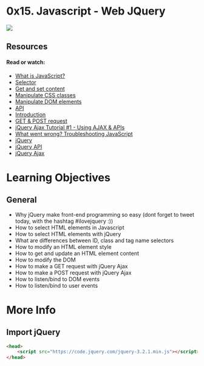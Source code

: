 # 0x15. Javascript - Web JQuery

![](https://cdn0.scrvt.com/scrival/f12614ef3f2b8cd8/1511c0b9ee15/v/5c075ca353a3/19-DOM-Filtering-with-jQuery.jpg)

## Resources
#### Read or watch:

* [What is JavaScript?](https://developer.mozilla.org/en-US/docs/Learn/JavaScript/First_steps/What_is_JavaScript)
* [Selector](https://jquery-tutorial.net/selectors/using-elements-ids-and-classes/)
* [Get and set content](https://jquery-tutorial.net/dom-manipulation/getting-and-setting-content/)
* [Manipulate CSS classes](https://jquery-tutorial.net/dom-manipulation/getting-and-setting-css-classes/)
* [Manipulate DOM elements](https://jquery-tutorial.net/dom-manipulation/the-append-and-prepend-methods/)
* [API](https://oscarotero.com/jquery/)
* [Introduction](https://jquery-tutorial.net/ajax/introduction/)
* [GET & POST request](https://jquery-tutorial.net/ajax/the-get-and-post-methods/)
* [jQuery Ajax Tutorial #1 - Using AJAX & APIs](https://www.youtube.com/watch?v=fEYx8dQr_cQ)
* [What went wrong? Troubleshooting JavaScript](https://developer.mozilla.org/en-US/docs/Learn/JavaScript/First_steps/What_went_wrong)
* [jQuery](https://jquery.com/)
* [jQuery API](https://api.jquery.com/)
* [jQuery Ajax](https://learn.jquery.com/ajax/)

# Learning Objectives

## General
* Why jQuery make front-end programming so easy (dont forget to tweet today, with the hashtag #ilovejquery :))
* How to select HTML elements in Javascript
* How to select HTML elements with jQuery
* What are differences between ID, class and tag name selectors
* How to modify an HTML element style
* How to get and update an HTML element content
* How to modify the DOM
* How to make a GET request with jQuery Ajax
* How to make a POST request with jQuery Ajax
* How to listen/bind to DOM events
* How to listen/bind to user events

# More Info
## Import jQuery

```HTML
<head>
    <script src="https://code.jquery.com/jquery-3.2.1.min.js"></script>
</head>

```